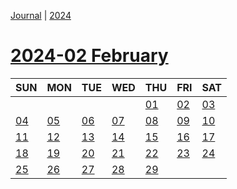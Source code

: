 [Journal](Journal.md) | [2024](Brandon%27s%20notebook/Journal/2024/2024.md)
# [2024-02 February](Brandon%27s%20notebook/Journal/2024/2024-02%20February.md)

| SUN | MON | TUE | WED | THU | FRI | SAT |
|  ---  |  ---  |  ---  |  ---  |  ---  |  ---  |  ---  |
|    |    |    |    | [01](Brandon%27s%20notebook/Journal/2024/2024-02%20February/2024-02-01.md) | [02](Brandon%27s%20notebook/Journal/2024/2024-02%20February/2024-02-02.md) | [03](Brandon%27s%20notebook/Journal/2024/2024-02%20February/2024-02-03.md) |
| [04](Brandon%27s%20notebook/Journal/2024/2024-02%20February/2024-02-04.md) | [05](Brandon%27s%20notebook/Journal/2024/2024-02%20February/2024-02-05.md) | [06](Brandon%27s%20notebook/Journal/2024/2024-02%20February/2024-02-06.md) | [07](Brandon%27s%20notebook/Journal/2024/2024-02%20February/2024-02-07.md) | [08](Brandon%27s%20notebook/Journal/2024/2024-02%20February/2024-02-08.md) | [09](Brandon%27s%20notebook/Journal/2024/2024-02%20February/2024-02-09.md) | [10](Brandon%27s%20notebook/Journal/2024/2024-02%20February/2024-02-10.md) |
| [11](Brandon%27s%20notebook/Journal/2024/2024-02%20February/2024-02-11.md) | [12](Brandon%27s%20notebook/Journal/2024/2024-02%20February/2024-02-12.md) | [13](Brandon%27s%20notebook/Journal/2024/2024-02%20February/2024-02-13.md) | [14](Brandon%27s%20notebook/Journal/2024/2024-02%20February/2024-02-14.md) | [15](Brandon%27s%20notebook/Journal/2024/2024-02%20February/2024-02-15.md) | [16](Brandon%27s%20notebook/Journal/2024/2024-02%20February/2024-02-16.md) | [17](Brandon%27s%20notebook/Journal/2024/2024-02%20February/2024-02-17.md) |
| [18](Brandon%27s%20notebook/Journal/2024/2024-02%20February/2024-02-18.md) | [19](Brandon%27s%20notebook/Journal/2024/2024-02%20February/2024-02-19.md) | [20](Brandon%27s%20notebook/Journal/2024/2024-02%20February/2024-02-20.md) | [21](Brandon%27s%20notebook/Journal/2024/2024-02%20February/2024-02-21.md) | [22](Brandon%27s%20notebook/Journal/2024/2024-02%20February/2024-02-22.md) | [23](Brandon%27s%20notebook/Journal/2024/2024-02%20February/2024-02-23.md) | [24](Brandon%27s%20notebook/Journal/2024/2024-02%20February/2024-02-24.md) |
| [25](Brandon%27s%20notebook/Journal/2024/2024-02%20February/2024-02-25.md) | [26](Brandon%27s%20notebook/Journal/2024/2024-02%20February/2024-02-26.md) | [27](Brandon%27s%20notebook/Journal/2024/2024-02%20February/2024-02-27.md) | [28](Brandon%27s%20notebook/Journal/2024/2024-02%20February/2024-02-28.md) | [29](Brandon%27s%20notebook/Journal/2024/2024-02%20February/2024-02-29.md) |    |    |


